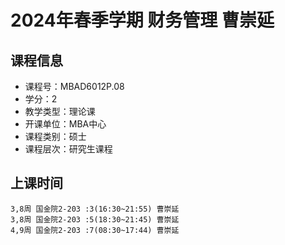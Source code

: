 # 2024年春季学期 财务管理 曹崇延






## 课程信息

- 课程号：MBAD6012P.08
- 学分：2
- 教学类型：理论课
- 开课单位：MBA中心
- 课程类别：硕士
- 课程层次：研究生课程

## 上课时间

```
3,8周 国金院2-203 :3(16:30~21:55) 曹崇延
3,8周 国金院2-203 :5(18:30~21:45) 曹崇延
4,9周 国金院2-203 :7(08:30~17:44) 曹崇延
```

